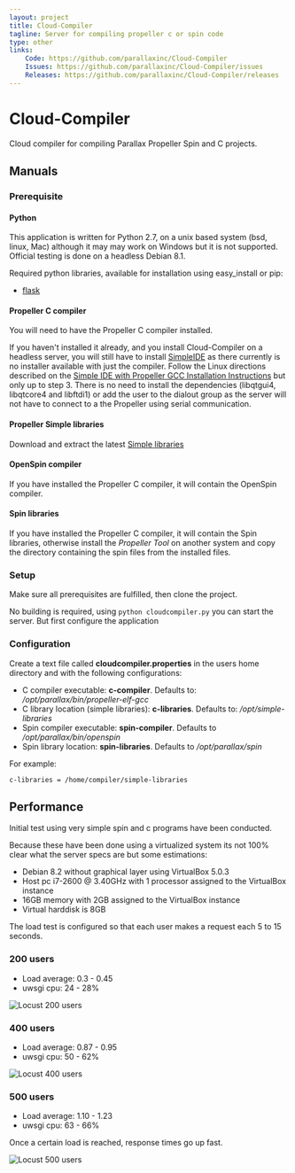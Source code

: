 ```yaml
---
layout: project
title: Cloud-Compiler
tagline: Server for compiling propeller c or spin code
type: other
links:
    Code: https://github.com/parallaxinc/Cloud-Compiler
    Issues: https://github.com/parallaxinc/Cloud-Compiler/issues
    Releases: https://github.com/parallaxinc/Cloud-Compiler/releases
---
```

# Cloud-Compiler
Cloud compiler for compiling Parallax Propeller Spin and C projects.

## Manuals
### Prerequisite

#### Python
This application is written for Python 2.7, on a unix based system (bsd, linux, Mac) although it may may work on Windows but it is not supported.
Official testing is done on a headless Debian 8.1.

Required python libraries, available for installation using easy_install or pip:

- [flask](http://flask.pocoo.org/docs/0.10/installation/)

#### Propeller C compiler
You will need to have the Propeller C compiler installed. 

If you haven't installed it already, and you install Cloud-Compiler on a headless server, you will still have to install [SimpleIDE](http://learn.parallax.com/propeller-c-set-simpleide/linux) as there currently is no installer available with just the compiler.
Follow the Linux directions described on the [Simple IDE with Propeller GCC Installation Instructions](https://d9d46cb6fc558ba1db5c3aa51f1eb3a56e713404.googledrive.com/host/0B8ruEl5BL0dfZzZfdHRiX2pYNm8/Installation_Instructions.pdf) but only up to step 3.
There is no need to install the dependencies (libqtgui4, libqtcore4 and libftdi1) or add the user to the dialout group as the server will not have to connect to a the Propeller using serial communication.
 
#### Propeller Simple libraries
Download and extract the latest [Simple libraries](http://learn.parallax.com/propeller-c-set-simpleide/update-your-learn-folder)

#### OpenSpin compiler
If you have installed the Propeller C compiler, it will contain the OpenSpin compiler.

#### Spin libraries
If you have installed the Propeller C compiler, it will contain the Spin libraries, otherwise install the *Propeller Tool* on another system and copy the directory containing the spin files from the installed files. 

### Setup
Make sure all prerequisites are fulfilled, then clone the project.

No building is required, using `python cloudcompiler.py` you can start the server. But first configure the application

### Configuration

Create a text file called **cloudcompiler.properties** in the users home directory and with the following configurations:
 
- C compiler executable: **c-compiler**. Defaults to: */opt/parallax/bin/propeller-elf-gcc*
- C library location (simple libraries): **c-libraries**. Defaults to: */opt/simple-libraries*
- Spin compiler executable: **spin-compiler**. Defaults to */opt/parallax/bin/openspin*
- Spin library location: **spin-libraries**. Defaults to */opt/parallax/spin*

For example:

```
c-libraries = /home/compiler/simple-libraries
```


## Performance

Initial test using very simple spin and c programs have been conducted.

Because these have been done using a virtualized system its not 100% clear what the server specs are but some estimations:

- Debian 8.2 without graphical layer using VirtualBox 5.0.3
- Host pc i7-2600 @ 3.40GHz with 1 processor assigned to the VirtualBox instance
- 16GB memory with 2GB assigned to the VirtualBox instance
- Virtual harddisk is 8GB

The load test is configured so that each user makes a request each 5 to 15 seconds.

### 200 users

- Load average: 0.3 - 0.45
- uwsgi cpu: 24 - 28%

![Locust 200 users](https://github.com/parallaxinc/Cloud-Compiler/raw/master//locust200.png)

### 400 users

- Load average: 0.87 - 0.95
- uwsgi cpu: 50 - 62%

![Locust 400 users](https://github.com/parallaxinc/Cloud-Compiler/raw/master//locust400.png)


### 500 users

- Load average: 1.10 - 1.23
- uwsgi cpu: 63 - 66%

Once a certain load is reached, response times go up fast.

![Locust 500 users](https://github.com/parallaxinc/Cloud-Compiler/raw/master//locust500.png)

